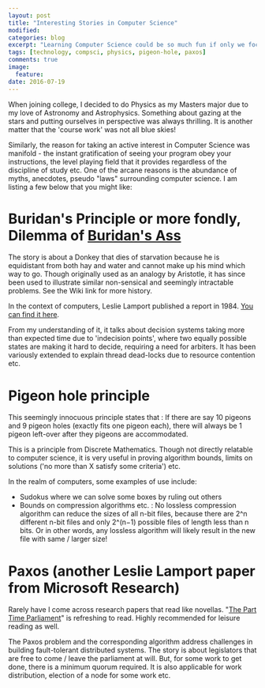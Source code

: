 ```yaml
---
layout: post
title: "Interesting Stories in Computer Science"
modified:
categories: blog
excerpt: "Learning Computer Science could be so much fun if only we focused on the stories.."
tags: [technology, compsci, physics, pigeon-hole, paxos]
comments: true
image:
  feature:
date: 2016-07-19
---
```

When joining college, I decided to do Physics as my Masters major due to my love of Astronomy and Astrophysics. Something about gazing at
the stars and putting ourselves in perspective was always thrilling. It is another matter that the 'course work' was not all blue skies!

Similarly, the reason for taking an active interest in Computer Science was manifold - the instant gratification of seeing your program
obey your instructions, the level playing field that it provides regardless of the discipline of study etc. One of the arcane reasons
is the abundance of myths, anecdotes, pseudo "laws" surrounding computer science. I am listing a few below that you might like:

# Buridan's Principle or more fondly, Dilemma of [Buridan's Ass](https://en.wikipedia.org/wiki/Buridan%27s_ass)
The story is about a Donkey that dies of starvation because he is equidistant from both hay and water and cannot make up his mind which
way to go. Though originally used as an analogy by Aristotle, it has since been used to illustrate similar non-sensical and seemingly
intractable problems. See the Wiki link for more history.

In the context of computers, Leslie Lamport published a report in 1984. [You can find it here](http://research.microsoft.com/en-us/um/people/lamport/pubs/buridan.pdf).

From my understanding of it, it talks about decision systems taking more than expected time due to 'indecision points', where two equally
possible states are making it hard to decide, requiring a need for arbiters.
It has been variously extended to explain thread dead-locks due to resource contention etc.

# Pigeon hole principle
This seemingly innocuous principle states that : If there are say 10 pigeons and 9 pigeon holes (exactly fits one pigeon each), there will always be 1 pigeon left-over after they pigeons are accommodated.

This is a principle from Discrete Mathematics. Though not directly relatable to computer science, it is very useful
in proving algorithm bounds, limits on solutions ('no more than X satisfy some criteria') etc.

In the realm of computers, some examples of use include:

- Sudokus where we can solve some boxes by ruling out others
- Bounds on compression algorithms etc. : No lossless compression algorithm can reduce the sizes of all n-bit files, because there are 2^n different n-bit files and only 2^(n−1) possible files of length less than n bits. Or in other words, any lossless algorithm will likely result in the new file with same / larger size!

# Paxos (another Leslie Lamport paper from Microsoft Research)

Rarely have I come across research papers that read like novellas. "[The Part Time Parliament](http://research.microsoft.com/en-us/um/people/lamport/pubs/lamport-paxos.pdf)" is refreshing to read.
Highly recommended for leisure reading as well.

The Paxos problem and the corresponding algorithm address challenges in building fault-tolerant distributed systems. The story is about legislators that are free to come / leave the parliament at will. But, for some work to get done, there is a minimum quorum required. It is also applicable for work distribution, election of a node for some work etc.
